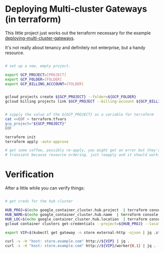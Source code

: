 

# Deploying Multi-cluster Gateways (in terraform)

This little project just works out the terraform necessary for the example [deploying-multi-cluster-gateways](https://cloud.google.com/kubernetes-engine/docs/how-to/deploying-multi-cluster-gateways).

It's not really about tenancy and definitely not enterprise, but a handy resource.

```bash

# set up a new, empty project. 

export GCP_PROJECT=[PROJECT]
export GCP_FOLDER=[FOLDER]
export GCP_BILLING_ACCCOUNT=[FOLDER]


gcloud projects create ${GCP_PROJECT} --folder=${GCP_FOLDER}
gcloud billing projects link $GCP_PROJECT --billing-account ${GCP_BILLING_ACCCOUNT}


# supply the value of the ${GCP_PROJECT} as a variable for terraform
cat <<EOF > terraform.tfvars
gcp_project="${GCP_PROJECT}"
EOF

terraform init
terraform apply -auto-approve 

# get some coffee, possibly re-apply, you might get an error but they're generally
# transient because resource ordering. just reapply and it should work.

```

# Verification

After a little while you can verify things:

```bash

# get creds for the hub cluster

HUB_PROJ=$(echo google_container_cluster.hub.project  | terraform console | tr -d '"')
HUB_NAME=$(echo google_container_cluster.hub.name  | terraform console | tr -d '"')
HUB_LOC=$(echo google_container_cluster.hub.location  | terraform console | tr -d '"')
gcloud container clusters get-credentials --project=${HUB_PROJ} --location=${HUB_LOC} ${HUB_NAME}

export VIP=$(kubectl get gateway -n store external-http -ojson | jq .status.addresses[0].value -r)

curl -s -H "host: store.example.com" http://${VIP} | jq .
curl -s -H "host: store.example.com" http://${VIP}/worker{0,1} | jq . 

```

